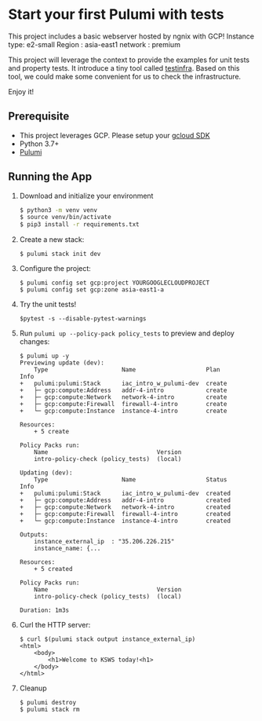 # Start your first Pulumi with tests

This project includes a basic webserver hosted by ngnix with GCP!
Instance type: e2-small
Region       : asia-east1
network      : premium

This project will leverage the context to provide the examples for unit tests and property tests.
It introduce a tiny tool called [testinfra](https://testinfra.readthedocs.io/). Based on this tool, we could make some convenient for us to check the infrastructure.

Enjoy it!

## Prerequisite

* This project leverages GCP. Please setup your [gcloud SDK](https://cloud.google.com/sdk/docs/install#deb)
* Python 3.7+
* [Pulumi](https://www.pulumi.com/docs/get-started/install/)

## Running the App

1. Download and initialize your environment

    ```bash
    $ python3 -m venv venv
    $ source venv/bin/activate
    $ pip3 install -r requirements.txt
    ```
    
2.  Create a new stack:

    ```
    $ pulumi stack init dev
    ```

3.  Configure the project:

    ```
    $ pulumi config set gcp:project YOURGOOGLECLOUDPROJECT
    $ pulumi config set gcp:zone asia-east1-a
    ```

4.  Try the unit tests!

    ```
    $pytest -s --disable-pytest-warnings
    ```

5.  Run `pulumi up --policy-pack policy_tests` to preview and deploy changes:

    ``` 
    $ pulumi up -y
    Previewing update (dev):
        Type                     Name                    Plan       Info
    +   pulumi:pulumi:Stack      iac_intro_w_pulumi-dev  create
    +   ├─ gcp:compute:Address   addr-4-intro            create
    +   ├─ gcp:compute:Network   network-4-intro         create
    +   ├─ gcp:compute:Firewall  firewall-4-intro        create
    +   └─ gcp:compute:Instance  instance-4-intro        create

    Resources:
        + 5 create

    Policy Packs run:
        Name                               Version
        intro-policy-check (policy_tests)  (local)

    Updating (dev):
        Type                     Name                    Status      Info
    +   pulumi:pulumi:Stack      iac_intro_w_pulumi-dev  created
    +   ├─ gcp:compute:Address   addr-4-intro            created
    +   ├─ gcp:compute:Network   network-4-intro         created
    +   ├─ gcp:compute:Firewall  firewall-4-intro        created
    +   └─ gcp:compute:Instance  instance-4-intro        created

    Outputs:
        instance_external_ip  : "35.206.226.215"
        instance_name: {...

    Resources:
        + 5 created
    
    Policy Packs run:
        Name                               Version
        intro-policy-check (policy_tests)  (local)

    Duration: 1m3s
    ```

6.  Curl the HTTP server:

    ```
    $ curl $(pulumi stack output instance_external_ip)
    <html>
        <body>
            <h1>Welcome to KSWS today!<h1>
        </body>
    </html>
    ```

7. Cleanup

    ```
    $ pulumi destroy
    $ pulumi stack rm
    ```